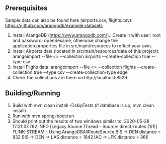 Prerequisites
---------------
Sample data can also be found here (airports.csv, flights.csv):
https://github.com/arangodb/example-datasets

1) Install ArangoDB (https://www.arangodb.com/)...Create it with user: root and password: openSesame,
otherwise change the application.properties file in src/main/resources to reflect your own.
2) Install Airports data (located in src/main/resources/data of this project):
arangoimport --file <<path to airports.csv on your machine>> --collection airports --create-collection true --type csv
3) Install Flighs data:
arangoimport --file <<path to flights.csv on your machine>> --collection flights --create-collection true --type csv --create-collection-type edge 
4) Check the collections are there on http://localhost:8529

Building/Running
----------------
1) Build with mvn clean install -DskipTests (if database is up, mvn clean install)
2) Run with mvn spring-boot:run
3) Should print out the results of two windows similar to:
2020-05-28 17:21:07.762 INFO  [Legacy Source Thread - Source: direct-routes (1/1)] FLINK-STREAM - Using ArangoDBAllRouteSource
BIS -> DEN distance = 832
BIS -> DEN -> LAS distance = 1842
IAD -> JFK distance = 366


